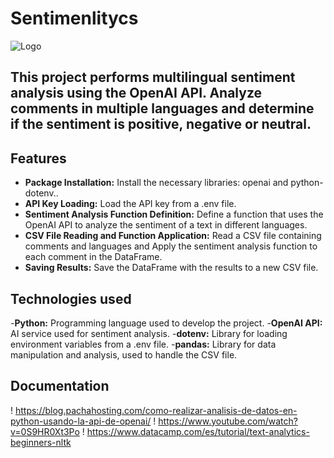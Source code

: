# Sentimenlitycs

![Logo](https://media.licdn.com/dms/image/v2/C5612AQG9ttjigAtrag/article-cover_image-shrink_600_2000/article-cover_image-shrink_600_2000/0/1652910041564?e=1733356800&v=beta&t=75jIs3Or1cRrtdrc-lnY8q0fhakwqhlaMEFj9MB5KuE)

## This project performs multilingual sentiment analysis using the OpenAI API. Analyze comments in multiple languages ​​and determine if the sentiment is positive, negative or neutral.

## Features

- **Package Installation:** Install the necessary libraries: openai and python-dotenv..
- **API Key Loading:** Load the API key from a .env file.
- **Sentiment Analysis Function Definition:** Define a function that uses the OpenAI API to analyze the sentiment of a text in different languages.
- **CSV File Reading and Function Application:** Read a CSV file containing comments and languages and Apply the sentiment analysis function to each comment in the DataFrame.
- **Saving Results:** Save the DataFrame with the results to a new CSV file.

## Technologies used

-**Python:** Programming language used to develop the project.
-**OpenAI API:** AI service used for sentiment analysis.
-**dotenv:** Library for loading environment variables from a .env file.
-**pandas:** Library for data manipulation and analysis, used to handle the CSV file.

## **Documentation**
! https://blog.pachahosting.com/como-realizar-analisis-de-datos-en-python-usando-la-api-de-openai/
! https://www.youtube.com/watch?v=0S9HR0Xt3Po
! https://www.datacamp.com/es/tutorial/text-analytics-beginners-nltk
